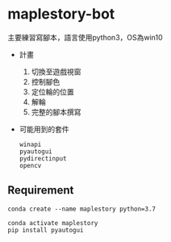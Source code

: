# maplestory-bot

主要練習寫腳本，語言使用python3，OS為win10

* 計畫

    1. 切換至遊戲視窗
    2. 控制腳色
    3. 定位輪的位置
    4. 解輪
    5. 完整的腳本撰寫

* 可能用到的套件
    ```
    winapi
    pyautogui
    pydirectinput
    opencv
    ```


## Requirement

```
conda create --name maplestory python=3.7

conda activate maplestory
pip install pyautogui

```